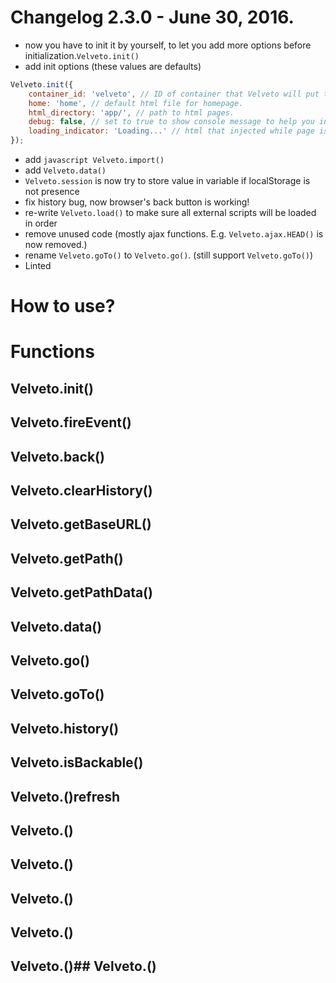 # Changelog 2.3.0 - June 30, 2016.

- now you have to init it by yourself, to let you add more options before initialization.``Velveto.init()``
- add init options (these values are defaults)
```javascript
Velveto.init({
    container_id: 'velveto', // ID of container that Velveto will put the content inside.
    home: 'home', // default html file for homepage.
    html_directory: 'app/', // path to html pages.
    debug: false, // set to true to show console message to help you investigate the error.
    loading_indicator: 'Loading...' // html that injected while page is loading.
});
```
- add ``javascript Velveto.import()``
- add ``Velveto.data()``
- ``Velveto.session`` is now try to store value in variable if localStorage is not presence
- fix history bug, now browser's back button is working!
- re-write ``Velveto.load()`` to make sure all external scripts will be loaded in order
- remove unused code (mostly ajax functions. E.g. ``Velveto.ajax.HEAD()`` is now removed.)
- rename ``Velveto.goTo()`` to ``Velveto.go()``. (still support ``Velveto.goTo()``)
- Linted

# How to use?

# Functions

## Velveto.init()
## Velveto.fireEvent()
## Velveto.back()
## Velveto.clearHistory()
## Velveto.getBaseURL()
## Velveto.getPath()
## Velveto.getPathData()
## Velveto.data()
## Velveto.go()
## Velveto.goTo()
## Velveto.history()
## Velveto.isBackable()
## Velveto.()refresh
## Velveto.()
## Velveto.()
## Velveto.()
## Velveto.()
## Velveto.()## Velveto.()
